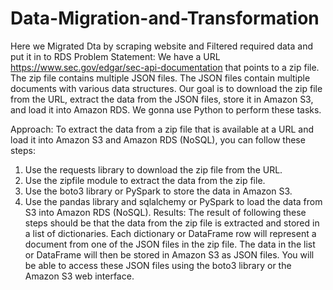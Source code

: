 # Data-Migration-and-Transformation
Here we Migrated Dta by scraping website and Filtered required data and put it in to RDS
Problem Statement:
We have a URL https://www.sec.gov/edgar/sec-api-documentation that points to a zip file. The zip file contains multiple JSON files. The JSON files
contain multiple documents with various data structures. Our goal is to download the zip file
from the URL, extract the data from the JSON files, store it in Amazon S3, and load it into
Amazon RDS. We gonna use Python  to perform these tasks.

Approach:
To extract the data from a zip file that is available at a URL and load it into Amazon S3 and
Amazon RDS (NoSQL), you can follow these steps:
1. Use the requests library to download the zip file from the URL.
2. Use the zipfile module to extract the data from the zip file.
3. Use the boto3 library or PySpark to store the data in Amazon S3.
4. Use the pandas library and sqlalchemy or PySpark to load the data from S3 into Amazon
RDS (NoSQL).
Results:
The result of following these steps should be that the data from the zip file is extracted and
stored in a list of dictionaries.  Each dictionary or DataFrame row will represent a document from one of the JSON
files in the zip file.
The data in the list or DataFrame will then be stored in Amazon S3 as JSON files. You will be able
to access these JSON files using the boto3 library or the Amazon S3 web interface.
